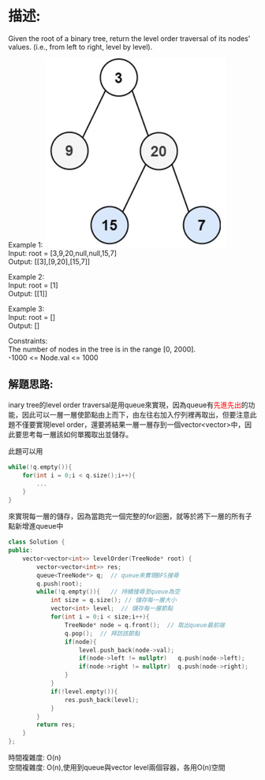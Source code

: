 # 描述:
Given the root of a binary tree, return the level order traversal of its nodes' values. (i.e., from left to right, level by level).

Example 1:
![alt text](image-1.png)      
Input: root = [3,9,20,null,null,15,7]      
Output: [[3],[9,20],[15,7]]

Example 2:    
Input: root = [1]  
Output: [[1]]  

Example 3:      
Input: root = []      
Output: []
 
Constraints:    
The number of nodes in the tree is in the range [0, 2000].    
-1000 <= Node.val <= 1000

## 解題思路:
inary tree的level order traversal是用queue來實現，因為queue有<font color = 'red'>先進先出</font>的功能，因此可以一層一層使節點由上而下，由左往右加入佇列裡再取出，但要注意此題不僅要實現level order，還要將結果一層一層存到一個vector<vector<int>>中，因此要思考每一層該如何單獨取出並儲存。  

此題可以用  
```C++
while(!q.empty()){
    for(int i = 0;i < q.size();i++){
        ...
    }
}
```
來實現每一層的儲存，因為當跑完一個完整的for迴圈，就等於將下一層的所有子點新增進queue中
```C++
class Solution {
public:
    vector<vector<int>> levelOrder(TreeNode* root) {
        vector<vector<int>> res;
        queue<TreeNode*> q;  // queue來實現BFS搜尋
        q.push(root);
        while(!q.empty()){   // 持續搜尋至queue為空
            int size = q.size(); // 儲存每一層大小
            vector<int> level;  // 儲存每一層節點
            for(int i = 0;i < size;i++){
                TreeNode* node = q.front();  // 取出queue最前端
                q.pop();  // 拜訪該節點
                if(node){
                    level.push_back(node->val);
                    if(node->left != nullptr)   q.push(node->left);
                    if(node->right != nullptr)  q.push(node->right);
                }
            }
            if(!level.empty()){
                res.push_back(level);
            }
        }
        return res;
    }
};
```
時間複雜度: O(n)  
空間複雜度: O(n),使用到queue與vector<int> level兩個容器，各用O(n)空間